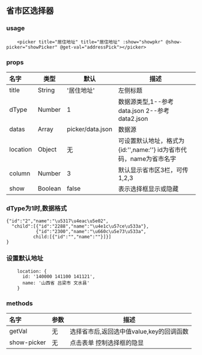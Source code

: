 ## 省市区选择器

### usage

```
    <picker title="居住地址" title="居住地址" :show="showpkr" @show-picker="showPicker" @get-val="addressPick"></picker>
```


### props
| 名字 | 类型 | 默认 | 描述
|:-|-|-|-|
|title |String | '居住地址' |左侧标题
|dType |Number | 1 | 数据源类型,1--参考data.json 2--参考data2.json
|datas| Array | picker/data.json | 数据源
|location |Object | 无 | 可设置默认地址，格式为{id:'',name:''} id为省市代码，name为省市名字
|column |Number | 3 | 默认显示省市区3栏，可传1,2,3
|show |Boolean | false | 表示选择框显示或隐藏

### dType为1时,数据格式
```
{"id":"2","name":"\u5317\u4eac\u5e02",
  "child":[{"id":"2288","name":"\u4e1c\u57ce\u533a"},
           {"id":"2300","name":"\u660c\u5e73\u533a",
          child:[{"id":"","name":""}]}]
}
```
### 设置默认地址
```data中初始化location
    location: {
      id: '140000 141100 141121',
      name: '山西省 吕梁市 文水县'
    }
```

### methods
|名字 |参数 |描述
|:-|-|-|
|getVal | 无 | 选择省市后,返回选中值value,key的回调函数
|show-picker | 无 | 点击表单 控制选择框的隐显